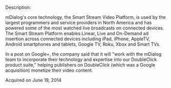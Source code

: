 Description:

mDialog's core technology, the Smart Stream Video Platform, is used by the largest programmers and service providers in North America and has powered some of the most watched live broadcasts on connected devices. The Smart Stream Platform enables Linear, Live and On-Demand ad insertion across connected devices including iPad, iPhone, AppleTV, Android smartphones and tablets, Google TV, Roku, Xbox and Smart TVs.

In a post on Google+, the company said that it will "work with the mDialog team to incorporate their technology and expertise into our DoubleClick product suite," helping publishers on DoubleClick (which was a Google acquisition) monetize their video content.

Acquired on June 19, 2014
